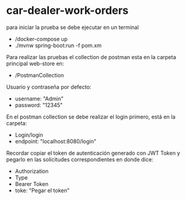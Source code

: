 # car-dealer-work-orders

para iniciar la prueba se debe ejecutar en un terminal
- /docker-compose up
- ./mvnw spring-boot:run -f pom.xm

Para realizar las pruebas el collection de postman esta en la carpeta principal web-store en:
 - /PostmanCollection

Usuario y contraseña por defecto:
 - username: "Admin"
 - password: "12345"

En el postman collection se debe realizar el login primero, está en la carpeta:
 - Login/login
 - endpoint: "localhost:8080/login"

Recordar copiar el token de autenticación generado con JWT Token y
pegarlo en las solicitudes correspondientes en donde dice:
 - Authorization
 - Type
 - Bearer Token
 - toke: "Pegar el token"
